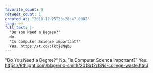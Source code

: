 ```yaml
---
favorite_count: 9
retweet_count: 1
created_at: "2018-12-25T23:28:47.000Z"
lang: en
full_text: |-
  "Do You Need a Degree?"
  No. 
  "Is Computer Science important?"
  Yes. https://t.co/5Tktj8NqbB
---
```


"Do You Need a Degree?" No. "Is Computer Science important?" Yes.
<https://8thlight.com/blog/eric-smith/2018/12/18/is-college-waste.html>
